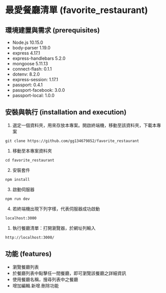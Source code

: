# 最愛餐廳清單 (favorite_restaurant)

## 環境建置與需求 (prerequisites)
- Node.js 10.15.0
- body-parser 1.19.0
- express 4.17.1
- express-handlebars 5.2.0
- mongoose 5.11.13
- connect-flash: 0.1.1
- dotenv: 8.2.0
- express-session: 1.17.1
- passport: 0.4.1
- passport-facebook: 3.0.0
- passport-local: 1.0.0

## 安裝與執行 (installation and execution)
1. 選定一個資料夾，用來存放本專案。開啟終端機，移動至該資料夾，下載本專案
```
git clone https://github.com/gg134679852/favorite_restaurant
```
1. 移動至本專案資料夾
```
cd favorite_restaurant
```
2. 安裝套件
```
npm install
```
3. 啟動伺服器
```
npm run dev 
```
4. 若終端機出現下列字樣，代表伺服器成功啟動
```
localhost:3000

```
1. 執行餐廳清單：打開瀏覽器，於網址列輸入
```
http://localhost:3000/
```

## 功能 (features)
- 瀏覽餐廳列表
- 於餐廳列表中點擊任一間餐廳，即可瀏覽該餐廳之詳細資訊
- 使用餐廳名稱，搜尋列表中之餐廳
- 增加編輯.新增.刪除功能
